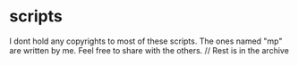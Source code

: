 # scripts
I dont hold any copyrights to most of these scripts. 
The ones named "mp" are written by me. Feel free to share with the others. 
// Rest is in the archive
